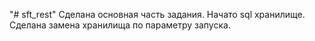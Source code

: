 "# sft_rest" 
Сделана основная часть задания.
Начато sql хранилище. Сделана замена хранилища по параметру запуска.
